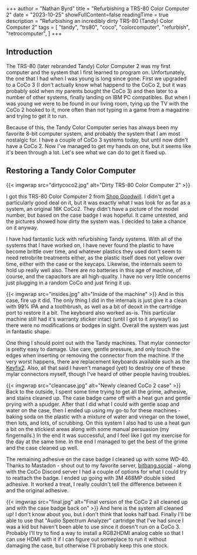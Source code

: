 +++
author = "Nathan Byrd"
title = "Refurbishing a TRS-80 Color Computer 2"
date = "2023-10-25"
showFullContent=false
readingTime = true
description = "Refurbishing an incredibly dirty TRS-80 (Tandy) Color Computer 2"
tags = [
    "tandy",
    "trs80",
    "coco",
    "colorcomputer",
    "refurbish",
    "retrocomputer",
]
+++

## Introduction

The TRS-80 (later rebranded Tandy) Color Computer 2 was my first computer and the system that I first learned to program on. Unfortunately, the one that I had when I was young is long since gone. First we upgraded to a CoCo 3 (I don't actually know what happend to the CoCo 2, but it was probably sold when my parents bought the CoCo 3) and then later to a number of other systems, finally landing on IBM PC compatibles. But when I was young we were to be found in our living room, tying up the TV with the CoCo 2 hooked to it, more often than not typing in a game from a magazine and trying to get it to run.

Because of this, the Tandy Color Computer series has always been my favorite 8-bit computer system, and probably the system that I am most nostalgic for. I have a couple of CoCo 3 systems today, but until now didn't have a CoCo 2. Now I've managed to get my hands on one, but it seems like it's been through a lot. Let's see what we can do to get it fixed up.

<!-- more -->

## Restoring a Tandy Color Computer

{{< imgwrap src="dirtycoco2.jpg" alt="Dirty TRS-80 Color Computer 2" >}}

I got this TRS-80 Color Computer 2 from [Shop Goodwill](shopgoodwill.com). I didn't get a particularly good deal on it, but it was exactly what I was look for as far as a system, an original 16K CoCo2. They didn't have a picture of the model number, but based on the case badge I was hopeful. It came untested, and the pictures showed how dirty the system was. I decided to take a chance on it anyway.

I have had fantastic luck with refurbishing Tandy systems. With all of the systems that I have worked on, I have never found the plastic to have become brittle over time, and whatever plastics they used don't seem to need retrobrite treatments either, as the plastic itself does not yellow over time, either with the case or the keycaps. Likewise, the internals seem to hold up really well also. There are no batteries in this age of machine, of course, and the capacitors are all high-quality. I have no very little concerns just plugging in a random CoCo and just firing it up.

{{< imgwrap src="insides.jpg" alt="Inside of the machine" >}}
And in this case, fire up it did. The only thing I did in the internals is just give it a clean with 99% IPA and a toothbrush, as well as a bit of deoxit in the cartridge port to restore it a bit. The keyboard also worked as-is. This particular machine still had it's warranty sticker intact (until I got to it anyway!) so there were no modifications or bodges in sight. Overall the system was just in fantastic shape.

One thing I should point out with the Tandy machines. That mylar connector is pretty easy to damage. Use care, gentle pressure, and only touch the edges when inserting or removing the connector from the machine. If the very worst happens, there are replacement keyboards available such as the [Keyfix2](https://computerconect.com/products/keyfix2-keyboard-kit-for-coco2-replace-bad-mylar). Also, all that said I haven't managed \(yet\) to destroy one of these mylar connectors myself, though I've heard of other people having troubles.

{{< imgwrap src="cleancase.jpg" alt="Newly cleaned CoCo 2 case" >}}
Back to the outside, I spent some time trying to get all the grime, adhesive, and stains cleaned up. The case badge came off with a heat gun and gentle prying with a spudger. After that I did what I could with gentle soap and water on the case, then I ended up using my go-to for these machines - baking soda on the plastic with a mixture of water and vinegar on the towel, then lots, and lots, of scrubbing. On this system I also had to use a heat gun a bit on the stickiest areas along with some manual persuasion (my fingernails.) In the end it was successful, and I feel like I got my exercise for the day at the same time. In the end I managed to get the best of the grime and the case cleaned up well.

The remaining adhesive on the case badge I cleaned up with some WD-40. Thanks to Mastadon - shout out to my favorite server, [bitbang.social](https://bitbang.social) - along with the CoCo Discord server I had a couple of options for what I could try to reattach the badge. I ended up going with 3M 468MP double sided adhesive. It worked a treat, I really couldn't tell the difference between it and the original adhesive. 

{{< imgwrap src="final.jpg" alt="Final version of the CoCo 2 all cleaned up and with the case badge back on" >}}
And here is the system all cleaned up! I don't know about you, but I don't think that looks half bad. Finally I'll be able to use that "Audio Spectrum Analyzer" cartridge that I've had since I was a kid but haven't been able to use since it doesn't run on a CoCo 3. Probably I'll try to find a way to install a RGB2HDMI analog cable so that I can use HDMI with it if I can figure out someplace to run it without damaging the case, but otherwise I'll probably keep this one stock. 